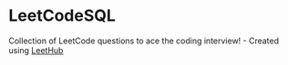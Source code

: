 # LeetCodeSQL
Collection of LeetCode questions to ace the coding interview! - Created using [LeetHub](https://github.com/QasimWani/LeetHub)
